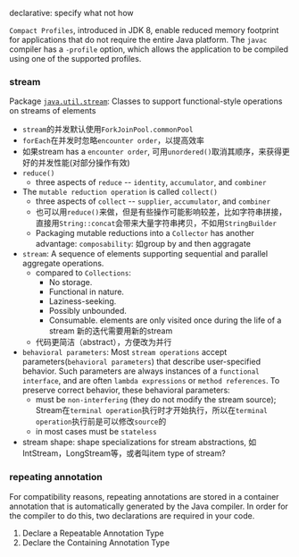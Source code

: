 declarative: specify what not how

`Compact Profiles`, introduced in JDK 8, enable reduced memory footprint for applications that do not require the entire Java platform. The `javac` compiler has a `-profile` option, which allows the application to be compiled using one of the supported profiles.

### stream
Package [`java.util.stream`](https://docs.oracle.com/javase/8/docs/api/java/util/stream/package-summary.html): Classes to support functional-style operations on streams of elements

- `stream`的并发默认使用`ForkJoinPool.commonPool`
- `forEach`在并发时忽略`encounter order`，以提高效率
- 如果stream has a `encounter order`, 可用`unordered()`取消其顺序，来获得更好的并发性能(对部分操作有效)
- `reduce()`
    - three aspects of `reduce` -- `identity`, `accumulator`, and `combiner`
- The `mutable reduction operation` is called `collect()`
    - three aspects of `collect` -- `supplier`, `accumulator`, and `combiner`
    - 也可以用`reduce()`来做，但是有些操作可能影响较差，比如字符串拼接，直接用`String::concat`会带来大量字符串拷贝，不如用`StringBuilder`
    - Packaging mutable reductions into a `Collector` has another advantage: `composability`: 如group by and then aggragate
- `stream`: A sequence of elements supporting sequential and parallel aggregate operations.
    - compared to `Collections`:
        - No storage.
        - Functional in nature.
        - Laziness-seeking.
        - Possibly unbounded.
        - Consumable. elements are only visited once during the life of a stream 新的迭代需要用新的stream
    - 代码更简洁（abstract），方便改为并行
- `behavioral parameters`: Most `stream operations` accept parameters(`behavioral parameters`) that describe user-specified behavior. Such parameters are always instances of a `functional interface`, and are often `lambda expressions` or `method references`. To preserve correct behavior, these behavioral parameters:
    - must be `non-interfering` (they do not modify the stream source); Stream在`terminal operation`执行时才开始执行，所以在`terminal operation`执行前是可以修改`source`的
    - in most cases must be `stateless`
- stream shape: shape specializations for stream abstractions, 如IntStream，LongStream等，或者叫item type of stream?

### repeating annotation
For compatibility reasons, repeating annotations are stored in a container annotation that is automatically generated by the Java compiler. In order for the compiler to do this, two declarations are required in your code.
1. Declare a Repeatable Annotation Type
2. Declare the Containing Annotation Type


